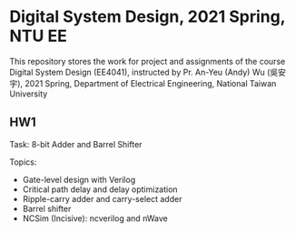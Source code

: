 # Digital System Design, 2021 Spring, NTU EE

This repository stores the work for project and assignments of the course
Digital System Design (EE4041), instructed by Pr. An-Yeu (Andy) Wu (吳安宇), 
2021 Spring, Department of Electrical Engineering, National Taiwan University

## HW1
Task: 8-bit Adder and Barrel Shifter

Topics:
- Gate-level design with Verilog
- Critical path delay and delay optimization
- Ripple-carry adder and carry-select adder
- Barrel shifter
- NCSim (Incisive): ncverilog and nWave
